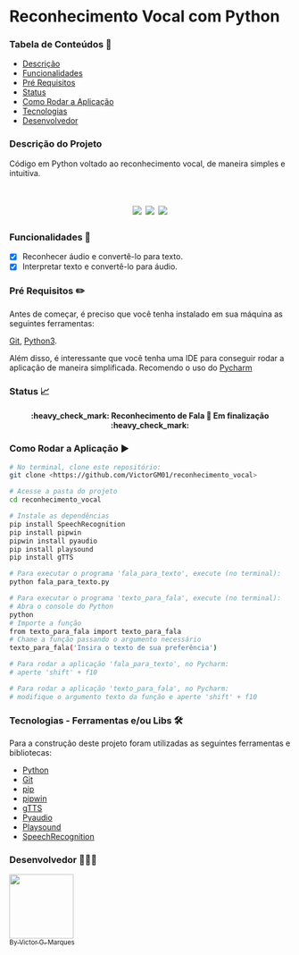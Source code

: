 # Reconhecimento Vocal com Python

### Tabela de Conteúdos 📖
* [Descrição](#descrição-do-projeto)
* [Funcionalidades](#funcionalidades-)
* [Pré Requisitos](#pré-requisitos-pencil2)
* [Status](#status-chart_with_upwards_trend)
* [Como Rodar a Aplicação](#como-rodar-a-aplicação-)
* [Tecnologias](#tecnologias---ferramentas-eou-libs-)
* [Desenvolvedor](#desenvolvedor-)

### Descrição do Projeto
Código em Python voltado ao reconhecimento vocal, de maneira simples e intuitiva.

<h1 align="center">
    <img src="https://img.shields.io/github/license/VictorGM01/reconhecimento_vocal?style=for-the-badge"/>
    <img src="https://img.shields.io/static/v1?label=linguagem&message=python&color=blue&style=for-the-badge&logo=PYTHON"/>
    <img src="https://img.shields.io/static/v1?label=pip&message=21.2.4&color=purple&style=for-the-badge"/>
</h1>

### Funcionalidades 🏁
- [x] Reconhecer áudio e convertê-lo para texto.
- [x] Interpretar texto e convertê-lo para áudio.

### Pré Requisitos :pencil2:

Antes de começar, é preciso que você tenha instalado em sua máquina as seguintes ferramentas:

[Git](https://git-scm.com/), [Python3](https://www.python.org/downloads/release/python-390/).

Além disso, é interessante que você tenha uma IDE para conseguir rodar a aplicação de maneira simplificada. Recomendo o uso do [Pycharm](https://www.jetbrains.com/pycharm/download/#section=windows)

### Status :chart_with_upwards_trend:

<h4 align="center">
    :heavy_check_mark: Reconhecimento de Fala 🚀 Em finalização :heavy_check_mark:
</h4>

### Como Rodar a Aplicação ▶
```bash
# No terminal, clone este repositório:
git clone <https://github.com/VictorGM01/reconhecimento_vocal>

# Acesse a pasta do projeto
cd reconhecimento_vocal

# Instale as dependências
pip install SpeechRecognition
pip install pipwin
pipwin install pyaudio
pip install playsound
pip install gTTS

# Para executar o programa 'fala_para_texto', execute (no terminal):
python fala_para_texto.py

# Para executar o programa 'texto_para_fala', execute (no terminal):
# Abra o console do Python
python
# Importe a função
from texto_para_fala import texto_para_fala
# Chame a função passando o argumento necessário
texto_para_fala('Insira o texto de sua preferência')

# Para rodar a aplicação 'fala_para_texto', no Pycharm:
# aperte 'shift' + f10

# Para rodar a aplicação 'texto_para_fala', no Pycharm:
# modifique o argumento texto da função e aperte 'shift' + f10
```

### Tecnologias - Ferramentas e/ou Libs 🛠

Para a construção deste projeto foram utilizadas as seguintes ferramentas e bibliotecas:

- [Python](https://www.python.org/downloads/release/python-390/)
- [Git](https://git-scm.com/)
- [pip](https://pypi.org/project/pip/)
- [pipwin](https://pypi.org/project/pipwin/)
- [gTTS](https://pypi.org/project/gTTS/)
- [Pyaudio](https://pypi.org/project/PyAudio/)
- [Playsound](https://pypi.org/project/playsound/)
- [SpeechRecognition](https://pypi.org/project/SpeechRecognition/)

### Desenvolvedor 👨🏻‍💻

[<img src="https://avatars.githubusercontent.com/u/86068797?s=400&u=043c0b1479770ac997f0cf5a31c986a2815ce810&v=4" width=115 > <br> <sub> By Victor G. Marques </sub>](https://www.linkedin.com/in/victor-gabriel-marques-4a327a208/) 
